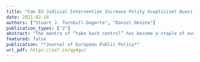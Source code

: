 ```yaml
---
title: "Can EU Judicial Intervention Increase Polity Scepticism? Quasi-Experimental Evidence from Spain"
date: 2021-02-16
authors: ["Stuart J. Turnbull-Dugarte", "Daniel Devine"]
publication_types: ["2"]
abstract: "The mantra of “take back control” has become a staple of eurosceptics across the European Union. At the centre of the slogan’s message is a call to arms against the (perceived) challenge that EU membership represents for national sovereignty. In this paper, we theorise that supranational decisions taken by the European Court of Justice can increase ‘polity scepticism’ - increased opposition to the EU and decreased satisfaction with national democracy – by cueing citizens regarding the effects of EU integration on the perception of diluted sovereignty. Empirically, we leverage quasi-experimental evidence to support our theory, establishing that ECJ rulings have a significant causal effect on euroscepticism and dissatisfaction with democracy. The implications of our findings suggest that EU institutions seeking to ensure compliance with the rule of law and EU norms should proceed with caution. Interventionist action may backfire by increasing scrutiny of the EU’s legitimacy and undermining polity support."
featured: false
publication: "*Journal of European Public Policy*"
url_pdf: https://osf.io/qy4gv/
---
```



